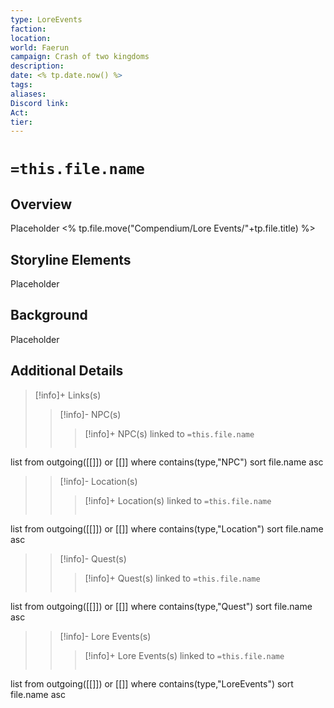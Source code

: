 ```yaml
---
type: LoreEvents
faction: 
location: 
world: Faerun
campaign: Crash of two kingdoms
description: 
date: <% tp.date.now() %>
tags: 
aliases: 
Discord link: 
Act: 
tier:
---
```

# `=this.file.name`
## Overview 

Placeholder
<% tp.file.move("Compendium/Lore Events/"+tp.file.title) %>

## Storyline Elements

Placeholder

## Background

Placeholder


## Additional Details


>[!info]+ Links(s) 
>>[!info]- NPC(s) 
>>>[!info]+ NPC(s) linked to `=this.file.name`
>>>```dataview
list from outgoing([[]]) or [[]]
where contains(type,"NPC")
sort file.name asc
>
>>[!info]- Location(s) 
>>>[!info]+ Location(s) linked to `=this.file.name`
>>>```dataview
list from outgoing([[]]) or [[]]
where contains(type,"Location")
sort file.name asc
>
>>[!info]- Quest(s) 
>>>[!info]+ Quest(s) linked to `=this.file.name`
>>>```dataview
list from outgoing([[]]) or [[]]
where contains(type,"Quest")
sort file.name asc
>
>>[!info]- Lore Events(s) 
>>>[!info]+ Lore Events(s) linked to `=this.file.name`
>>>```dataview
list from outgoing([[]]) or [[]]
where contains(type,"LoreEvents")
sort file.name asc